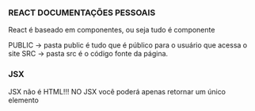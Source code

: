 ### REACT DOCUMENTAÇÕES PESSOAIS

React é baseado em componentes, ou seja tudo é componente

PUBLIC -> pasta public é tudo que é público para o usuário que acessa o site
SRC -> pasta src é o código fonte da página.

### JSX
JSX não é HTML!!!
NO JSX você poderá apenas retornar um único elemento
